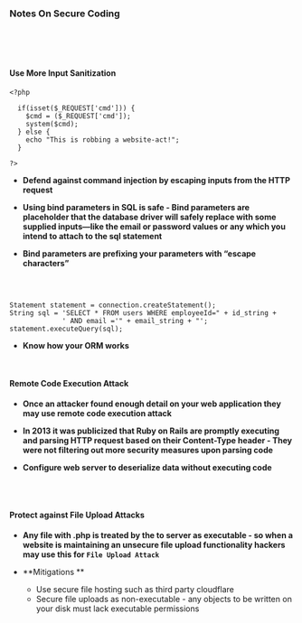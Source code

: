 
### Notes On Secure Coding


<br><br><br>
#### Use More Input Sanitization
 

```
<?php

  if(isset($_REQUEST['cmd'])) {
    $cmd = ($_REQUEST['cmd']);
    system($cmd);
  } else {
    echo "This is robbing a website-act!";
  }
  
?>

```

  * **Defend against command injection by escaping inputs from the HTTP request**
  
  * **Using bind parameters in SQL is safe - Bind parameters are placeholder that the database driver will safely replace with some supplied inputs—like the email or password values or any which you intend to attach to the sql statement**
  
  * **Bind parameters are prefixing your parameters with “escape characters”**
 
 <br>

```

Statement statement = connection.createStatement();
String sql = 'SELECT * FROM users WHERE employeeId=" + id_string +
             ' AND email ='" + email_string + "';
statement.executeQuery(sql);

```

  * **Know how your ORM works**

<br>

 
 
 
#### Remote Code Execution Attack

* **Once an attacker found enough detail on your web application they may use remote code execution attack**  

* **In 2013 it was publicized that Ruby on Rails are promptly executing and parsing HTTP request based on their Content-Type header - They were not filtering out more security measures upon parsing code** 

* **Configure web server to deserialize data without executing code** 

<br><br>

#### Protect against File Upload Attacks

  * **Any file with .php is treated by the to server as executable - so when a website is maintaining an unsecure file upload functionality hackers may use this for `File Upload Attack`**


  * **Mitigations **

     * Use secure file hosting such as third party cloudflare
     * Secure file uploads as non-executable - any objects to be written on your disk must lack executable permissions
    
